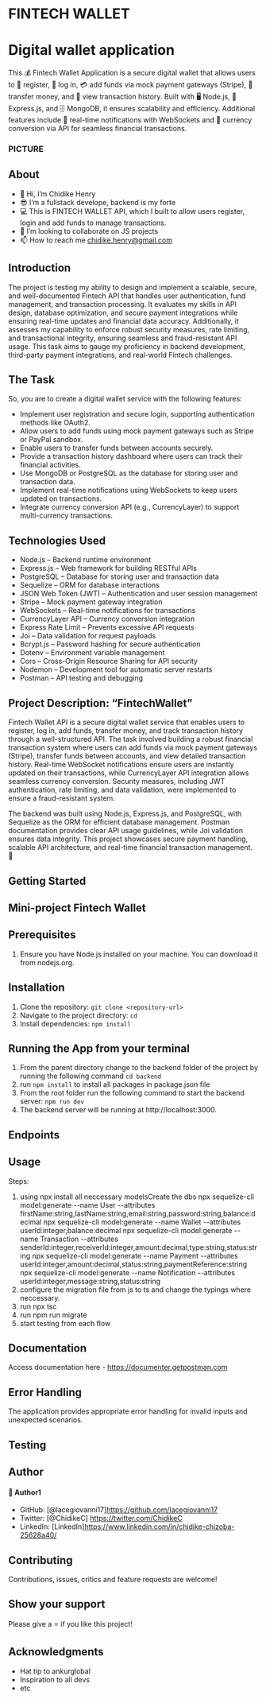 # FINTECH WALLET

# Digital wallet application

This 💰 Fintech Wallet Application is a secure digital wallet that allows users to 🔐 register, 🔑 log in, 💳 add funds via mock payment gateways (Stripe),
💸 transfer money, and 📜 view transaction history. Built with 🖥️ Node.js, 🚀 Express.js, and 🗄️ MongoDB, it ensures scalability and efficiency.
Additional features include 🔔 real-time notifications with WebSockets and 💱 currency conversion via API for seamless financial transactions.

### PICTURE

## About

- 👋 Hi, I’m Chidike Henry
- 😎 I’m a fullstack develope, backend is my forte
- 💻 This is FINTECH WALLET API, which I built to allow users register, login and add funds to manage transactions.
- 💞️ I’m looking to collaborate on JS projects
- 📫 How to reach me chidike.henry@gmail.com

## Introduction

The project is testing my ability to design and implement a scalable, secure, and well-documented Fintech API that handles user authentication,
fund management, and transaction processing. It evaluates my skills in API design, database optimization, and secure payment integrations
while ensuring real-time updates and financial data accuracy. Additionally, it assesses my capability to enforce robust security measures,
rate limiting, and transactional integrity, ensuring seamless and fraud-resistant API usage. This task aims to gauge my proficiency in backend development,
third-party payment integrations, and real-world Fintech challenges.

## The Task

So, you are to create a digital wallet service with the following features:

- Implement user registration and secure login, supporting authentication methods like OAuth2.
- Allow users to add funds using mock payment gateways such as Stripe or PayPal sandbox.
- Enable users to transfer funds between accounts securely.
- Provide a transaction history dashboard where users can track their financial activities.
- Use MongoDB or PostgreSQL as the database for storing user and transaction data.
- Implement real-time notifications using WebSockets to keep users updated on transactions.
- Integrate currency conversion API (e.g., CurrencyLayer) to support multi-currency transactions.

## Technologies Used

- Node.js – Backend runtime environment
- Express.js – Web framework for building RESTful APIs
- PostgreSQL – Database for storing user and transaction data
- Sequelize – ORM for database interactions
- JSON Web Token (JWT) – Authentication and user session management
- Stripe – Mock payment gateway integration
- WebSockets – Real-time notifications for transactions
- CurrencyLayer API – Currency conversion integration
- Express Rate Limit – Prevents excessive API requests
- Joi – Data validation for request payloads
- Bcrypt.js – Password hashing for secure authentication
- Dotenv – Environment variable management
- Cors – Cross-Origin Resource Sharing for API security
- Nodemon – Development tool for automatic server restarts
- Postman – API testing and debugging

## Project Description: “FintechWallet”

Fintech Wallet API is a secure digital wallet service that enables users to register, log in, add funds, transfer money, and track transaction history through a well-structured API.
The task involved building a robust financial transaction system where users can add funds via mock payment gateways (Stripe), transfer funds between accounts,
and view detailed transaction history. Real-time WebSocket notifications ensure users are instantly updated on their transactions,
while CurrencyLayer API integration allows seamless currency conversion. Security measures, including JWT authentication, rate limiting, and data validation,
were implemented to ensure a fraud-resistant system.

The backend was built using Node.js, Express.js, and PostgreSQL, with Sequelize as the ORM for efficient database management.
Postman documentation provides clear API usage guidelines, while Joi validation ensures data integrity. This project showcases secure payment handling,
scalable API architecture, and real-time financial transaction management. 🚀

## Getting Started

## Mini-project Fintech Wallet

## Prerequisites

1. Ensure you have Node.js installed on your machine. You can download it from nodejs.org.

## Installation

1. Clone the repository: `git clone <repository-url>`
2. Navigate to the project directory: `cd `
3. Install dependencies: `npm install`

## Running the App from your terminal

1. From the parent directory change to the backend folder of the project by running the following command `cd backend`
2. run `npm install` to install all packages in package.json file
3. From the root folder run the following command to start the backend server: `npm run dev`
4. The backend server will be running at http://localhost:3000.

## Endpoints

## Usage

Steps:

1. using npx install all neccessary modelsCreate the dbs
   npx sequelize-cli model:generate --name User --attributes firstName:string,lastName:string,email:string,password:string,balance:decimal
   npx sequelize-cli model:generate --name Wallet --attributes userId:integer,balance:decimal
   npx sequelize-cli model:generate --name Transaction --attributes senderId:integer,receiverId:integer,amount:decimal,type:string,status:string
   npx sequelize-cli model:generate --name Payment --attributes userId:integer,amount:decimal,status:string,paymentReference:string
   npx sequelize-cli model:generate --name Notification --attributes userId:integer,message:string,status:string
2. configure the migration file from js to ts and change the typings where neccessary.
3. run npx tsc
4. run npm run migrate
5. start testing from each flow

## Documentation

Access documentation here - https://documenter.getpostman.com

## Error Handling

The application provides appropriate error handling for invalid inputs and unexpected scenarios.

## Testing

## Author

#### 👤 Author1

- GitHub: [@lacegiovanni17]https://github.com/lacegiovanni17
- Twitter: [@ChidikeC] https://twitter.com/ChidikeC
- LinkedIn: [LinkedIn]https://www.linkedin.com/in/chidike-chizoba-25628a40/

## Contributing

Contributions, issues, critics and feature requests are welcome!

## Show your support

Please give a ⭐️ if you like this project!

## Acknowledgments

- Hat tip to ankurglobal
- Inspiration to all devs
- etc
